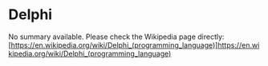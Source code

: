 # Delphi

No summary available. Please check the Wikipedia page directly: [https://en.wikipedia.org/wiki/Delphi_(programming_language)]https://en.wikipedia.org/wiki/Delphi_(programming_language)
